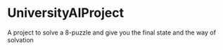 # UniversityAIProject
 
A project to solve a 8-puzzle and give you the final state and the way of solvation